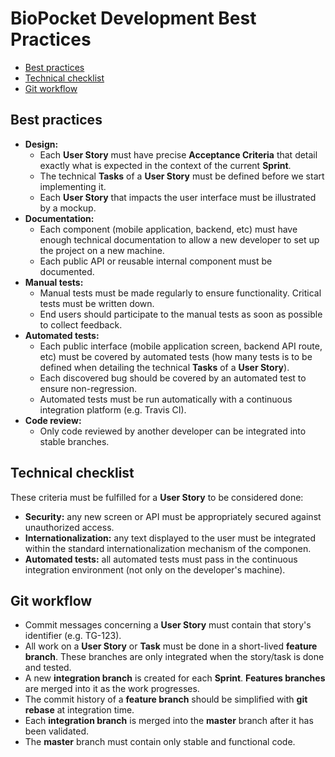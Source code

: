 # BioPocket Development Best Practices

<!-- START doctoc generated TOC please keep comment here to allow auto update -->
<!-- DON'T EDIT THIS SECTION, INSTEAD RE-RUN doctoc TO UPDATE -->


- [Best practices](#best-practices)
- [Technical checklist](#technical-checklist)
- [Git workflow](#git-workflow)

<!-- END doctoc generated TOC please keep comment here to allow auto update -->

## Best practices

* **Design:**
  * Each **User Story** must have precise **Acceptance Criteria** that detail exactly what is expected in the context of the current **Sprint**.
  * The technical **Tasks** of a **User Story** must be defined before we start implementing it.
  * Each **User Story** that impacts the user interface must be illustrated by a mockup.
* **Documentation:**
  * Each component (mobile application, backend, etc) must have enough technical documentation to allow a new developer to set up the project on a new machine.
  * Each public API or reusable internal component must be documented.
* **Manual tests:**
  * Manual tests must be made regularly to ensure functionality. Critical tests must be written down.
  * End users should participate to the manual tests as soon as possible to collect feedback.
* **Automated tests:**
  * Each public interface (mobile application screen, backend API route, etc) must be covered by automated tests (how many tests is to be defined when detailing the technical **Tasks** of a **User Story**).
  * Each discovered bug should be covered by an automated test to ensure non-regression.
  * Automated tests must be run automatically with a continuous integration platform (e.g. Travis CI).
* **Code review:**
  * Only code reviewed by another developer can be integrated into stable branches.

## Technical checklist

These criteria must be fulfilled for a **User Story** to be considered done:

* **Security:** any new screen or API must be appropriately secured against unauthorized access.
* **Internationalization:** any text displayed to the user must be integrated within the standard internationalization mechanism of the componen.
* **Automated tests:** all automated tests must pass in the continuous integration environment (not only on the developer's machine).

## Git workflow

* Commit messages concerning a **User Story** must contain that story's identifier (e.g. TG-123).
* All work on a **User Story** or **Task** must be done in a short-lived **feature branch**. These branches are only integrated when the story/task is done and tested.
* A new **integration branch** is created for each **Sprint**. **Features branches** are merged into it as the work progresses.
* The commit history of a **feature branch** should be simplified with **git rebase** at integration time.
* Each **integration branch** is merged into the **master** branch after it has been validated.
* The **master** branch must contain only stable and functional code.
